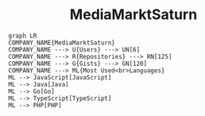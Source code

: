 <h1 align="center">MediaMarktSaturn</h1>

```mermaid
graph LR
COMPANY_NAME{MediaMarktSaturn}
COMPANY_NAME ---> U{Users} ---> UN[6]
COMPANY_NAME ---> R{Repositories} ---> RN[125]
COMPANY_NAME ---> G{Gists} ---> GN[120]
COMPANY_NAME ---> ML{Most Used<br>Languages}
ML --> JavaScript[JavaScript]
ML --> Java[Java]
ML --> Go[Go]
ML --> TypeScript[TypeScript]
ML --> PHP[PHP]
```

